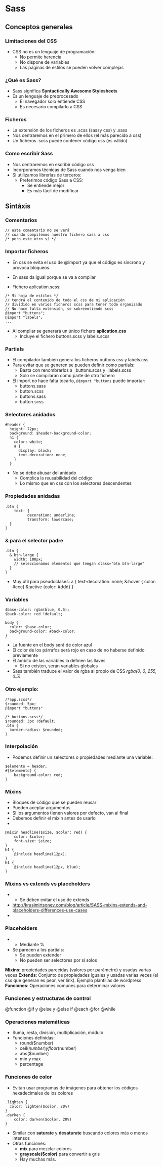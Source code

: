 # Sass



## Conceptos generales


### Limitaciones del CSS
- CSS no es un lenguaje de programación:
  - No permite herencia
  - No dispone de variables
  - Las páginas de estilos se pueden volver complejas


### ¿Qué es Sass?
- Sass significa **Syntactically Awesome Stylesheets**
- Es un lenguaje de preprocesado
  - El navegador solo entiende CSS
  - Es necesario compilarlo a CSS


### Ficheros
- La extensión de los ficheros es .scss (sassy css) y .sass
- Nos centraremos en el primero de ellos (el más parecido a css)
- Un ficheros .scss puede contener código css (es válido)


### Como escribir Sass
- Nos centraremos en escribir código css
- Incorporamos técnicas de Sass cuando nos venga bien
- Si utilizamos librerías de terceros:
  - Preferimos código Sass a CSS:
    - Se entiende mejor
    - Es más fácil de modificar



## Sintáxis


### Comentarios 
```
// este comentario no se verá
// cuando compilemos nuestro fichero sass a css
/* pero este otro sí */
```


### Importar ficheros
- En css se evita el uso de @import ya que el código es síncrono y provoca bloqueos
- En sass da igual porque se va a compilar

- Fichero aplication.scss:
```
/* Mi hoja de estilos */
// tendrá el contenido de todo el css de mi aplicación 
// dividido en varios ficheros scss para tener todo organizado
// No hace falta extensión, se sobreentiende scss
@import "buttons";
@import "labels";
...
```
- Al compilar se generará un único fichero **aplication.css**
  - Incluye el fichero buttons.scss y labels.scss


### Partials
- El compilador también genera los ficheros buttons.css y labels.css
- Para evitar que se generen se pueden definir como partials:
  - Basta con renombrarlos a _buttons.scss y _labels.scss
  - Solo se compilaran como parte de otro fichero 
- El import no hace falta tocarlo, ```@import "buttons``` puede importar:
  - buttons.sass
  - button.scss
  - buttons.sass
  - button.scss


### Selectores anidados
```
#header {
  height: 72px;
  background: $header-background-color;
  h1 {
    color: white;
    a {
      display: block;
      text-decoration: none;
    }
  }
```
- No se debe abusar del anidado
  - Complica la reusabilidad del código
  - Lo mismo que en css con los selectores descendentes


### Propiedades anidadas
```
.btn {
    text: {
          decoration: underline;
          transform: lowercase;
  }
}
```


### & para el selector padre
```
.btn {
  &.btn-large {
    width: 100px;
    // seleccionamos elementos que tengan class="btn btn-large"
  }
}
```
- Muy útil para pseudoclases:
a {
  text-decoration: none;
  &:hover { color: #ccc}
  &:active {color: #ddd}
}


### Variables

``` 
$base-color: rgba(blue, 0.5);
$back-color: red !default;

body {
  color: $base-color;
  background-color: #back-color;
}
```
- La fuente en el body será de color azul
- El color de los párrafos será rojo en caso de no haberse definido previamente
- El ámbito de las variables la definen las llaves
    - Si no existen, serán variables globales 
- Sass también traduce el valor de rgba al propio de CSS *rgba(0, 0, 255, 0.5)*


### Otro ejemplo:

```
/*app.scss*/
$rounded: 5px;
@import "buttons"

/*_buttons.scss*/
$rounded: 3px !default;
.btn {
  border-radius: $rounded;
}
```


### Interpolación
- Podemos definir un selectores o propiedades mediante una variable:

```
$elemento = header;
#{$elemento} {
    background-color: red;
}

```


### Mixins
- Bloques de código que se pueden reusar
- Pueden aceptar argumentos
- Si los argumentos tienen valores por defecto, van al final
- Debemos definir el mixin antes de usarlo
- 
```
@mixin headline($size, $color: red) {
    color: $color;
    font-size: $size;
}
h1 {
    @include headline(12px);
}
h1 {
    @include headline(12px, blue);
}
```


### Mixins vs extends vs placeholders

- - Se deben evitar el uso de extends
- http://krasimirtsonev.com/blog/article/SASS-mixins-extends-and-placeholders-differences-use-cases
- 
### Placeholders

- - Mediante %
- Se parecen a los partials:
    - Se pueden extender 
    - No pueden ser selectores por si solos

**Mixins**: propiedades parecidas (valores por parámetro) y usadas varias veces
**Extends**: Conjunto de propiedades iguales y usadas varias veces (el css que generan es peor, ver link). Ejemplo plantillas de wordpress
**Funciones**: Operaciones comunes para determinar valores

### Funciones y estructuras de control
@function
@if y @else y @else if
@each
@for
@while


### Operaciones matemáticas
- Suma, resta, división, multiplicación, módulo
- Funciones definidas:
    - round($number)
    - ceil($number) y floor($number)
    - abs($number)
    - min y max
    - percentage


### Funciones de color
- Evitan usar programas de imágenes para obtener los códigos hexadecimales de los colores

```
.lighten {
  color: lighten($color, 20%)
}
.darken {
    color: darken($color, 20%)
}
```
- Similar con **saturate** y **desaturate** buscando colores más o menos intensos
- Otras funciones:
  - **mix** para mezclar colores
  - **grayscale($color)** para convertir a gris
  - Hay muchas más. 

